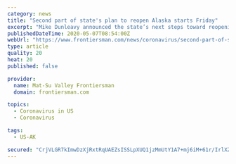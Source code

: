 ```yaml
---
category: news
title: "Second part of state's plan to reopen Alaska starts Friday"
excerpt: "Mike Dunleavy announced the state’s next steps toward reopening Alaska during a press conference Wednesday evening in Anchorage. “I think we all realize that we have to make sure we don’t lose our economy,"
publishedDateTime: 2020-05-07T08:54:00Z
webUrl: "https://www.frontiersman.com/news/coronavirus/second-part-of-states-plan-to-reopen-alaska-starts-friday/article_bc71487a-903d-11ea-a0cc-7b37e0988634.html"
type: article
quality: 20
heat: 20
published: false

provider:
  name: Mat-Su Valley Frontiersman
  domain: frontiersman.com

topics:
  - Coronavirus in US
  - Coronavirus

tags:
  - US-AK

secured: "CrjVLGR7kImwDzXjRxtRqUAEZsISSLpXUQ1jzMmUtY1A7+mj6iM+61r/IrlXZENDh9UjDjRcTH0fvHyuBDU17oGAuh4jR/dcR5bLm36eSN6IfuI879A7eVbgfeBznMqvOgt74DvRwxk6BrCmTVgsYnx3f7FcL76v7FnqXApWr83JB/tF1JyhHE1X4WxZ1HT4x/wCaAkfmNmxKH7U+mRWQQZO6ZaHuPaqPoh2SowkTRJHt4rT7HNEG+GIoOpIKfW4RepsGAhPvKfWfW+J2plU5OziTuMd40Z6THGvbxM+DbrCTY6THy/Wyo7CPQcMEL6HkVxIofEi7bspCsWuAPxranKrUJrPDaRwaqmQIkkVa1MIrMcNghbaZUdIkKKq+Jaf6qISFAwSwXU1l2gTariffkqibV73HX3VIUmSi7gS1nsWyDySR8nUDJtMeSTTOvIf5YQumle3wR4eGz1fpxyPqu+o4TJcrXavcQ2RFxu7fI4=;cmy/H6+XVQwSzW2BKLW0iw=="
---
```


